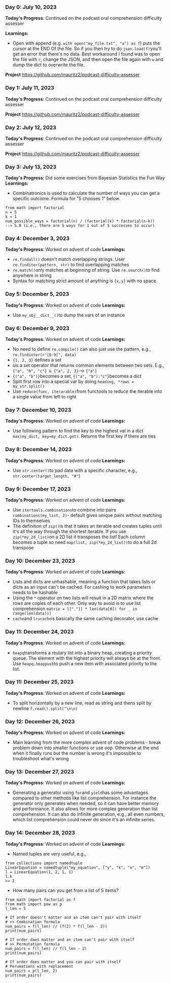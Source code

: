 ### Day 0: July 10, 2023

**Today's Progress**: Continued on the podcast oral comprehension difficulty assesser

**Learnings:**
* Open with append (e.g. ```with open("my_file.txt", "a") as f```) puts the cursor at the END Of the file. So if you then try to do ```json.load(f)```you'll get an error that there's no data. Best workaround I found was to open the file with ```r```, change the JSON, and then open the file again with ```w``` and dump the dict to overwrite the file.

**Project** https://github.com/mauritz2/podcast-difficulty-assesser

### Day 1: July 11, 2023

**Today's Progress**: Continued on the podcast oral comprehension difficulty assesser

**Project** https://github.com/mauritz2/podcast-difficulty-assesser

### Day 2: July 12, 2023

**Today's Progress**: Continued on the podcast oral comprehension difficulty assesser

**Project** https://github.com/mauritz2/podcast-difficulty-assesser

### Day 3: July 13, 2023

**Today's Progress**: Did some exercises from Bayesian Statistics the Fun Way
**Learnings:**
* Combinatronics is used to calculate the number of ways you can get a specific outcome. Formula for "5 chooses 1" below. 
```
from math import factorial
n = 5
k = 1
num_possible_ways = factorial(n) / (factorial(k) * factorial(n-k))
--> 5.0 (i.e., there are 5 ways for 1 out of 5 successes to occur)
```

### Day 4: December 3, 2023

**Today's Progress**: Worked on advent of code
**Learnings:**
* ```re.findall()``` doesn't match overlapping strings. User ```re.finditer(pattern, str)``` to find overlapping matches
* ```re.match()```only matches at beginning of string. Use ```re.search()```to find anywhere in string
* Syntax for matching strict amount of anything is ```{x,y}``` with no space

### Day 5: December 5, 2023

**Today's Progress**: Worked on advent of code
**Learnings:**
* Use ```my_obj__dict__()```to dump the vars of an instance

### Day 6: December 9, 2023

**Today's Progress**: Worked on advent of code
**Learnings:**
* No need to define ```re.compile()``` can also just use the pattern, e.g., ```re.findinter(r"[0-9]", data)```
* ```{1, 2, 3}``` defines a set
* ```&```is a set operator that returns common elements between two sets. E.g., ```{"a", "b", "c"} & {"a", 2, 3}```--> ```{"a"}```
* ```{("a", "b")}```becomes a set, ```{("a", "b"):"c"}```becomes a dict
* Split first row into a special var by doing ```heading, *rows = my_str.split()```
* Use ```reduce(func, iterarable)```from functools to reduce the iterable into a single value from left to right

### Day 7: December 10, 2023

**Today's Progress**: Worked on advent of code
**Learnings:**
* Use following pattern to find the key to the highest val in a dict ```max(my_dict, key=my_dict.get)```. Returns the first key if there are ties

### Day 8: December 14, 2023

**Today's Progress**: Worked on advent of code
**Learnings:**
* Use ```str.center()```to pad data with a specific character, e.g., ```str.center(target_length, "#"```)

### Day 9: December 17, 2023

**Today's Progress**: Worked on advent of code
**Learnings:**
* Use ```itertools.combinations```to combine into pairs ```combinations(my_list, 2)```- default gives unique pairs without matching IDs to themselves
* The definition of ```zip()```is that it takes an iterable and creates tuples until it's all the way through the shortest iterable. If you use ```zip(*my_2d_list)```on a 2D list it transposes the list! Each column becomes a tuple so need ```map(list, zip(*my_2d_list))```to do a full 2d transpose

### Day 10: December 23, 2023

**Today's Progress**: Worked on advent of code
**Learnings:**
* Lists and dicts are unhashable, meaning a function that takes lists or dicts as an input can't be cached. For cashing to work parameters needs to be hashable
* Using the ```*``` operator on two lists will result in a 2D matrix where the rows are copies of each other. Only way to avoid is to use list comprehension ```matrix = [["."]] * len(data[0]) for _ in range(len(data))]```
* ```cache```and ```lrucache```is basically the same caching decorator, use cache

### Day 11: December 24, 2023

**Today's Progress**: Worked on advent of code
**Learnings:**
* ```heapq```transforms a reulary list into a binary heap, creating a priority queue. The element with the highest priority will always be at the front. Use ```heapq.heappush```to push a new item with associated priority to the list.

### Day 11: December 25, 2023

**Today's Progress**: Worked on advent of code
**Learnings:**
* To split horizontally by a new line, read as string and thens split by newline ```f.read().split("\n\n)```

### Day 12: December 26, 2023

**Today's Progress**: Worked on advent of code
**Learnings:**
* Main learning from the more complex advent of code problems - break problem down into smaller functions or use oop. Otherwise at the end when it finally runs but the number is wrong it's impossible to troubleshoot what's wrong

### Day 13: December 27, 2023

**Today's Progress**: Worked on advent of code
**Learnings:**
* Generating a generator using ```for```and ```yield```has some advantages compared to other methods like list comprehension. For instance the generator only generates when needed, so it can have better memory and performance. It also allows for more complex generation than list comprehension. It can also do infinite generation, e.g., all even numbers, which list comprehension could never do since it's an infinite series.

### Day 14: December 28, 2023
**Today's Progress**: Worked on advent of code
**Learnings:**
* Named tuples are very useful, e.g., 
```
from collections import namedtuple
LinearEquation = namedtuple("my_equation", ["y", "k", "x", "m"])
l = LinearEquation(1, 2, 1, 1)
l.k
>> 2
```
* How many pairs can you get from a list of 5 items?
```
from math import factorial as f
from math import pow as p
l_len = 5

# If order doesn't matter and an item can't pair with itself
# >> Combination formula
num_pairs = f(l_len) // (f(2) * f(l_len - 2))
print(num_pairs)

# If order does matter and an item can't pair with itself
# >> Permutation formula
num_pairs = f(l_len) // f(l_len - 2)
print(num_pairs)

# If order does matter and you can pair with itself
# Perumations with replacement
num_pairs = p(l_len, 2)
print(num_pairs)
```